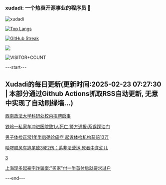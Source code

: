 ### xudadi: 一个热衷开源事业的程序员 👋

![xudadi](https://github-readme-stats-git-masterorgs-github-readme-stats-team.vercel.app/api?username=xudadi)

[![Top Langs](https://github-readme-stats.vercel.app/api/top-langs/?username=xudadi)](https://github.com/anuraghazra/github-readme-stats)

[![GitHub Streak](https://streak-stats.demolab.com?user=xudadi&locale=zh_Hans)](https://git.io/streak-stats)

![](https://raw.githubusercontent.com/xudadi/xudadi/main/assets/github-contribution-grid-snake.svg)

![VISITOR+COUNT](https://komarev.com/ghpvc/?username=xudadi&label=VISITOR+COUNT)


---start---

## Xudadi的每日更新(更新时间:2025-02-23 07:27:30 | 本部分通过Github Actions抓取RSS自动更新, 无意中实现了自动刷绿墙...)

[西南政法大学科研处校内招聘启事](https://www.gongkaoleida.com/article/2297346)

[铁岭一私家车冲进医院致1人死亡 警方通报:系误踩油门](https://m.163.com/news/article/JP1IIRFC0534A4SC.html)

[男子体检正常1年半后确诊癌症 起诉体检机构获赔13万](https://m.163.com/news/article/JOUSIABH05129QAF.html)

[哈啰顺风车追尾致3死2伤：系非法营运 死者中含幼儿](https://m.163.com/news/article/JP0P1MRD05129QAF.html)

[3](https://m.163.com/touch/news/sub/domestic)

[上海现多起豪宅诈骗案:"买家"付一半首付后就要求过户](https://m.163.com/news/article/JP172I5I0514R9OJ.html)

---end---
